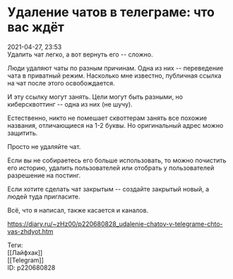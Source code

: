 Удаление чатов в телеграме: что вас ждёт
=========================================

   
 2021-04-27, 23:53   
  Удалить чат легко, а вот вернуть его -- сложно.   
   
 Люди удаляют чаты по разным причинам. Одна из них -- переведение чата в приватный режим. Насколько мне известно, публичная ссылка на чат после этого освобождается.   
   
 И эту ссылку могут занять. Цели могут быть разными, но киберсквоттинг -- одна из них (не шучу).   
   
 Естественно, никто не помешает сквоттерам занять все похожие названия, отличающиеся на 1-2 буквы. Но оригинальный адрес можно защитить.   
   
 Просто не удаляйте чат.   
   
 Если вы не собираетесь его больше использовать, то можно почистить его историю, удалить пользователей или отобрать у пользователей разрешение на постинг.   
   
 Если хотите сделать чат закрытым -- создайте закрытый новый, а людей туда пригласите.   
   
 Всё, что я написал, также касается и каналов.   
    
 <https://diary.ru/~zHz00/p220680828_udalenie-chatov-v-telegrame-chto-vas-zhdyot.htm>   
   
 Теги:   
 [[Лайфхак]]   
 [[Telegram]]   
 ID: p220680828